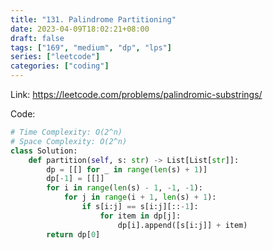 ```yaml
---
title: "131. Palindrome Partitioning"
date: 2023-04-09T18:02:21+08:00
draft: false
tags: ["169", "medium", "dp", "lps"]
series: ["leetcode"]
categories: ["coding"]
---
```

Link: https://leetcode.com/problems/palindromic-substrings/


Code:
```python
# Time Complexity: O(2^n)
# Space Complexity: O(2^n)
class Solution:
    def partition(self, s: str) -> List[List[str]]:
        dp = [[] for _ in range(len(s) + 1)]
        dp[-1] = [[]]
        for i in range(len(s) - 1, -1, -1):
            for j in range(i + 1, len(s) + 1):
                if s[i:j] == s[i:j][::-1]:
                    for item in dp[j]:
                        dp[i].append([s[i:j]] + item)
        return dp[0]

```

